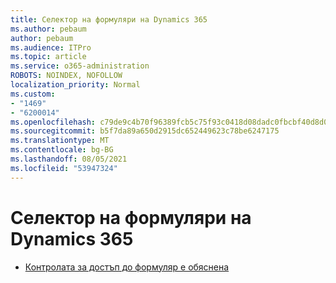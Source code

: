 ```yaml
---
title: Селектор на формуляри на Dynamics 365
ms.author: pebaum
author: pebaum
ms.audience: ITPro
ms.topic: article
ms.service: o365-administration
ROBOTS: NOINDEX, NOFOLLOW
localization_priority: Normal
ms.custom:
- "1469"
- "6200014"
ms.openlocfilehash: c79de9c4b70f96389fcb5c75f93c0418d08dadc0fbcbf40d8d0dc13143853087
ms.sourcegitcommit: b5f7da89a650d2915dc652449623c78be6247175
ms.translationtype: MT
ms.contentlocale: bg-BG
ms.lasthandoff: 08/05/2021
ms.locfileid: "53947324"
---
```

# <a name="dynamics-365-form-selector"></a>Селектор на формуляри на Dynamics 365

* [Контролата за достъп до формуляр е обяснена](https://docs.microsoft.com/dynamics365/customer-engagement/customize/control-access-forms)
